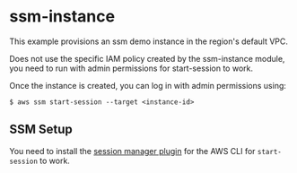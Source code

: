 # ssm-instance

This example provisions an ssm demo instance in the region's default VPC.

Does not use the specific IAM policy created by the ssm-instance module, you need to run with admin permissions for start-session to work.

Once the instance is created, you can log in with admin permissions using:

    $ aws ssm start-session --target <instance-id>

## SSM Setup

You need to install the [session manager plugin](https://docs.aws.amazon.com/systems-manager/latest/userguide/session-manager-working-with-install-plugin.html) for the AWS CLI for `start-session` to work.

